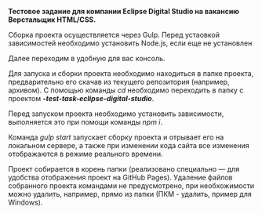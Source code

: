**Тестовое задание для компании Eclipse Digital Studio на вакансию Верстальщик HTML/CSS.**

Сборка проекта осуществляется через Gulp. Перед устаовкой зависимостей необходимо установить Node.js, если еще не установлен

Далее переходим в удобную для вас консоль.

Для запуска и сборки проекта необходимо находиться в папке проекта, предварительно его скачав из текущего репозитория (например, архивом). С помощью команды *cd* необходимо переходить в папку с проектом ***-test-task-eclipse-digital-studio***.

Перед запуском проекта необходимо установить зависимости, выполняется это при помощи команды *npm i*.

Команда *gulp start* запускает сборку проекта и отрывает его на локальном сервере, а также при изменении кода сайта все изменения отображаются в режиме реального времени.

Проект собирается в корень папки (реализовано специально — для удобства отображения проект на GitHub Pages). Удаление файлов собранного проекта командами не предусмотрено, при необхожимости можно удалить, например, прямо из папки (ПКМ - удалить, пример для Windows).
